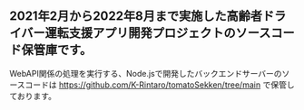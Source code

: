 ## 2021年2月から2022年8月まで実施した高齢者ドライバー運転支援アプリ開発プロジェクトのソースコード保管庫です。
WebAPI関係の処理を実行する、Node.jsで開発したバックエンドサーバーのソースコードは https://github.com/K-Rintaro/tomatoSekken/tree/main で保管しております。<br>
